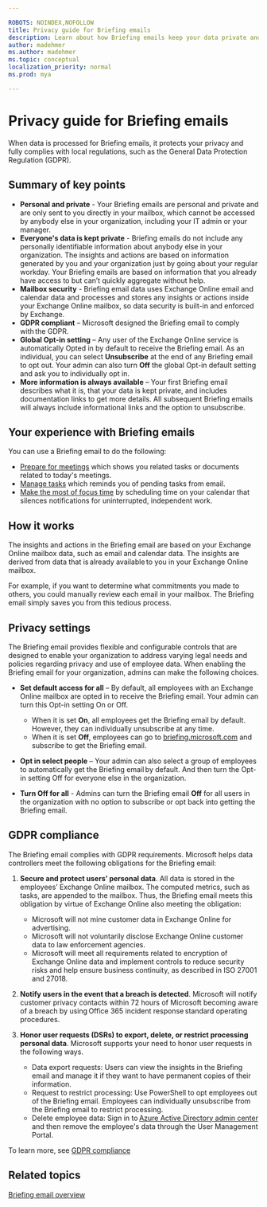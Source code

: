 ```yaml
---

ROBOTS: NOINDEX,NOFOLLOW
title: Privacy guide for Briefing emails
description: Learn about how Briefing emails keep your data private and secure
author: madehmer
ms.author: madehmer
ms.topic: conceptual
localization_priority: normal 
ms.prod: mya

---
```

# Privacy guide for Briefing emails

When data is processed for Briefing emails, it protects your privacy and fully complies with local regulations, such as the General Data Protection Regulation (GDPR).

## Summary of key points

* **Personal and private** - Your Briefing emails are personal and private and are only sent to you directly in your mailbox, which cannot be accessed by anybody else in your organization, including your IT admin or your manager.
* **Everyone's data is kept private** - Briefing emails do not include any personally identifiable information about anybody else in your organization. The insights and actions are based on information generated by you and your organization just by going about your regular workday. Your Briefing emails are based on information that you already have access to but can’t quickly aggregate without help.
* **Mailbox security** - Briefing email data uses Exchange Online email and calendar data and processes and stores any insights or actions inside your Exchange Online mailbox, so data security is built-in and enforced by Exchange.
* **GDPR compliant** – Microsoft designed the Briefing email to comply with the GDPR.
* **Global Opt-in setting** – Any user of the Exchange Online service is automatically Opted in by default to receive the Briefing email. As an individual, you can select **Unsubscribe** at the end of any Briefing email to opt out. Your admin can also turn **Off** the global Opt-in default setting and ask you to individually opt in.
* **More information is always available** – Your first Briefing email describes what it is, that your data is kept private, and includes documentation links to get more details. All subsequent Briefing emails will always include informational links and the option to unsubscribe.

## Your experience with Briefing emails

You can use a Briefing email to do the following:

* [Prepare for meetings](be-meetings.md) which shows you related tasks or documents related to today's meetings.
* [Manage tasks](be-tasks.md) which reminds you of pending tasks from email.
* [Make the most of focus time](be-focus.md) by scheduling time on your calendar that silences notifications for uninterrupted, independent work.

## How it works

The insights and actions in the Briefing email are based on your Exchange Online mailbox data, such as email and calendar data. The insights are derived from data that is already available to you in your Exchange Online mailbox.

For example, if you want to determine what commitments you made to others, you could manually review each email in your mailbox. The Briefing email simply saves you from this tedious process.

## Privacy settings

The Briefing email provides flexible and configurable controls that are designed to enable your organization to address varying legal needs and policies regarding privacy and use of employee data. When enabling the Briefing email for your organization, admins can make the following choices.

* **Set default access for all** – By default, all employees with an Exchange Online mailbox are opted in to receive the Briefing email. Your admin can turn this Opt-in setting On or Off.

  - When it is set **On**, all employees get the Briefing email by default. However, they can individually unsubscribe at any time.
  - When it is set **Off**, employees can go to [briefing.microsoft.com](https://briefing.microsoft.com) and subscribe to get the Briefing email.

* **Opt in select people** – Your admin can also select a group of employees to automatically get the Briefing email by default. And then turn the Opt-in setting Off for everyone else in the organization.
* **Turn Off for all** - Admins can turn the Briefing email **Off** for all users in the organization with no option to subscribe or opt back into getting the Briefing email.

## GDPR compliance

The Briefing email complies with GDPR requirements. Microsoft helps data controllers meet the following obligations for the Briefing email:

1. **Secure and protect users’ personal data**. All data is stored in the employees’ Exchange Online mailbox. The computed metrics, such as tasks, are appended to the mailbox. Thus, the Briefing email meets this obligation by virtue of Exchange Online also meeting the obligation:

   * Microsoft will not mine customer data in Exchange Online for advertising.
   * Microsoft will not voluntarily disclose Exchange Online customer data to law enforcement agencies.
   * Microsoft will meet all requirements related to encryption of Exchange Online data and implement controls to reduce security risks and help ensure business continuity, as described in ISO 27001 and 27018.

2. **Notify users in the event that a breach is detected**. Microsoft will notify customer privacy contacts within 72 hours of Microsoft becoming aware of a breach by using Office 365 incident response standard operating procedures.

3. **Honor user requests (DSRs) to export, delete, or restrict processing personal data**. Microsoft supports your need to honor user requests in the following ways.

   * Data export requests: Users can view the insights in the Briefing email and manage it if they want to have permanent copies of their information.
   * Request to restrict processing: Use PowerShell to opt employees out of the Briefing email. Employees can individually unsubscribe from the Briefing email to restrict processing.
   * Delete employee data: Sign in to [Azure Active Directory admin center](https://aad.portal.azure.com/) and then remove the employee's data through the User Management Portal.

To learn more, see [GDPR compliance](https://www.microsoft.com/trustCenter/privacy/gdpr)

## Related topics

[Briefing email overview](be-overview.md)